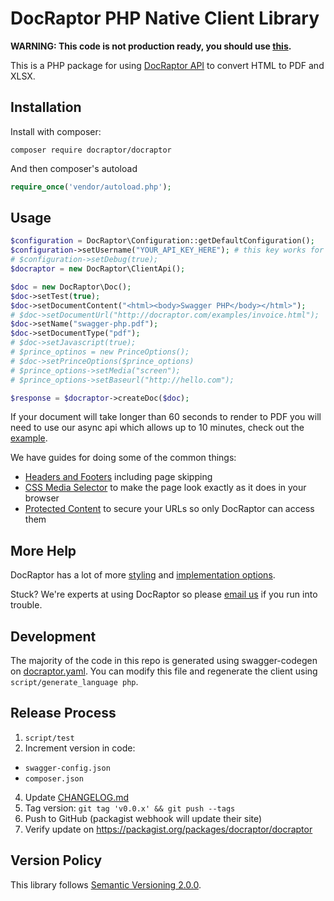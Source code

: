 # DocRaptor PHP Native Client Library

**WARNING: This code is not production ready, you should use [this](https://docraptor.com/documentatino/php).**

This is a PHP package for using [DocRaptor API](http://docraptor.com/documentation) to convert HTML to PDF and XLSX.

## Installation

Install with composer:
```
composer require docraptor/docraptor
```

And then composer's autoload
```php
require_once('vendor/autoload.php');
```

## Usage

```php
$configuration = DocRaptor\Configuration::getDefaultConfiguration();
$configuration->setUsername("YOUR_API_KEY_HERE"); # this key works for test documents
# $configuration->setDebug(true);
$docraptor = new DocRaptor\ClientApi();

$doc = new DocRaptor\Doc();
$doc->setTest(true);                                                   # test documents are free but watermarked
$doc->setDocumentContent("<html><body>Swagger PHP</body></html>");     # supply content directly
# $doc->setDocumentUrl("http://docraptor.com/examples/invoice.html");  # or use a url
$doc->setName("swagger-php.pdf");                                      # help you find a document later
$doc->setDocumentType("pdf");                                          # pdf or xls or xlsx
# $doc->setJavascript(true);                                           # enable JavaScript processing
# $prince_optinos = new PrinceOptions();
# $doc->setPrinceOptions($prince_options)
# $prince_options->setMedia("screen");                                 # use screen styles instead of print styles
# $prince_options->setBaseurl("http://hello.com");                     # pretend URL when using document_content

$response = $docraptor->createDoc($doc);
```

If your document will take longer than 60 seconds to render to PDF you will need to use our async api which allows up to 10 minutes, check out the [example](example/async.php).


We have guides for doing some of the common things:
* [Headers and Footers](https://docraptor.com/documentation/style#pdf-headers-footers) including page skipping
* [CSS Media Selector](https://docraptor.com/documentation/api#api_basic_pdf) to make the page look exactly as it does in your browser
* [Protected Content](https://docraptor.com/documentation/api#api_advanced_pdf) to secure your URLs so only DocRaptor can access them

## More Help

DocRaptor has a lot of more [styling](https://docraptor.com/documentation/style) and [implementation options](https://docraptor.com/documentation/api).

Stuck? We're experts at using DocRaptor so please [email us](mailto:support@docraptor.com) if you run into trouble.


## Development

The majority of the code in this repo is generated using swagger-codegen on [docraptor.yaml](docraptor.yaml). You can modify this file and regenerate the client using `script/generate_language php`.

## Release Process

1. `script/test`
2. Increment version in code:
  - `swagger-config.json`
  - `composer.json`
4. Update [CHANGELOG.md](CHANGELOG.md)
3. Tag version: `git tag 'v0.0.x' && git push --tags`
5. Push to GitHub (packagist webhook will update their site)
6. Verify update on https://packagist.org/packages/docraptor/docraptor

## Version Policy

This library follows [Semantic Versioning 2.0.0](http://semver.org).
